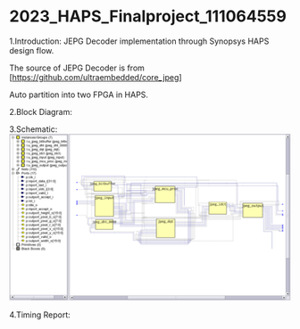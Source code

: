 # 2023_HAPS_Finalproject_111064559
1.Introduction:
JEPG Decoder implementation through Synopsys HAPS design flow.

The source of JEPG Decoder is from [https://github.com/ultraembedded/core_jpeg]

Auto partition into two FPGA in HAPS. 

2.Block Diagram:

3.Schematic:
![JPEG DECODER](schematic.png)

4.Timing Report:
